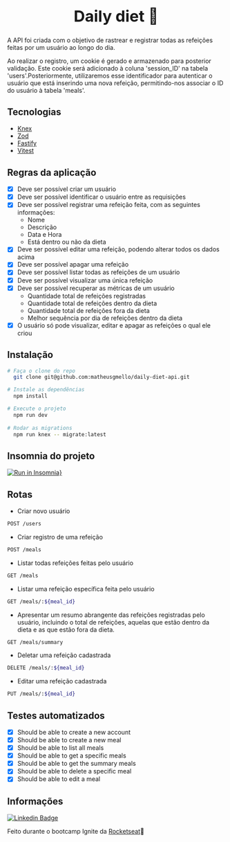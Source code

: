 <h1 align="center" style="font-size:36px;">Daily diet 🥗</h1>

A API foi criada com o objetivo de rastrear e registrar todas as refeições feitas 
por um usuário ao longo do dia.

Ao realizar o registro, um cookie é gerado e armazenado para posterior validação. Este cookie será adicionado à coluna 'session_ID' na tabela 'users'.Posteriormente, utilizaremos esse identificador para autenticar o usuário que está inserindo uma nova refeição, permitindo-nos associar o ID do usuário à tabela 'meals'.

## Tecnologias 
- [Knex](https://knexjs.org/)
- [Zod](https://zod.dev/)
- [Fastify](https://fastify.dev/)
- [Vitest](https://vitest.dev/)

## Regras da aplicação

  - [x] Deve ser possível criar um usuário
  - [x] Deve ser possível identificar o usuário entre as requisições
  - [x] Deve ser possível registrar uma refeição feita, com as seguintes informações:  
      - Nome
      - Descrição
      - Data e Hora
      - Está dentro ou não da dieta
  - [x] Deve ser possível editar uma refeição, podendo alterar todos os dados acima
  - [x] Deve ser possível apagar uma refeição
  - [x] Deve ser possível listar todas as refeições de um usuário
  - [x] Deve ser possível visualizar uma única refeição
  - [x] Deve ser possível recuperar as métricas de um usuário
      - Quantidade total de refeições registradas
      - Quantidade total de refeições dentro da dieta
      - Quantidade total de refeições fora da dieta
      - Melhor sequência por dia de refeições dentro da dieta
  - [x] O usuário só pode visualizar, editar e apagar as refeições o qual ele criou

## Instalação

```bash
# Faça o clone do repo
  git clone git@github.com:matheusgmello/daily-diet-api.git

# Instale as dependências
  npm install

# Execute o projeto
  npm run dev
  
# Rodar as migrations 
  npm run knex -- migrate:latest
```
## Insomnia do projeto
[![Run in Insomnia}](https://insomnia.rest/images/run.svg)](https://insomnia.rest/run/?label=ignite-daily-diet-api-insomniaConfigs&uri=https%3A%2F%2Fraw.githubusercontent.com%2Fmatheusgmello%2Fdaily-diet-api%2Fmain%2FExport-Insomnia.json)

## Rotas
- Criar novo usuário
```bash
POST /users
```

- Criar registro de uma refeição
```bash
POST /meals
```

- Listar todas refeições feitas pelo usuário
```bash
GET /meals
```

- Listar uma refeição específica feita pelo usuário
```bash
GET /meals/:${meal_id}
```

- Apresentar um resumo abrangente das refeições registradas pelo usuário, incluindo o total de refeições, aquelas que estão dentro da dieta e as que estão fora da dieta.
```bash
GET /meals/summary
```

- Deletar uma refeição cadastrada
```bash
DELETE /meals/:${meal_id}
```

- Editar uma refeição cadastrada
```bash
PUT /meals/:${meal_id}
```
## Testes automatizados
  - [x] Should be able to create a new account
  - [x] Should be able to create a new meal
  - [x] Should be able to list all meals
  - [x] Should be able to get a specific meals
  - [x] Should be able to get the summary meals
  - [x] Should be able to delete a specific meal
  - [x] Should be able to edit a meal

## Informações

[![Linkedin Badge](https://img.shields.io/badge/-LinkedIn-blue?style=flat-square&logo=Linkedin&logoColor=white&link=https://www.linkedin.com/in/matheusgmello/)](https://www.linkedin.com/in/matheusgmello/)

Feito durante o bootcamp Ignite da [Rocketseat](https://rocketseat.com.br)💜



